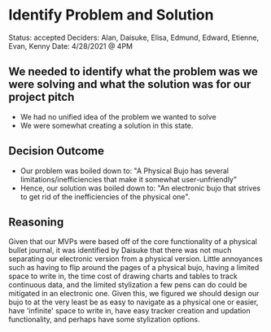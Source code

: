 # Identify Problem and Solution
Status: accepted
Deciders: Alan, Daisuke, Elisa, Edmund, Edward, Etienne, Evan, Kenny
Date: 4/28/2021 @ 4PM

## We needed to identify what the problem was we were solving and what the solution was for our project pitch
- We had no unified idea of the problem we wanted to solve
- We were somewhat creating a solution in this state.

## Decision Outcome
- Our problem was boiled down to: "A Physical Bujo has several limitations/inefficiencies that make it somewhat user-unfriendly" 
- Hence, our solution was boiled down to: "An electronic bujo that strives to get rid of the inefficiencies of the physical one".

## Reasoning
Given that our MVPs were based off of the core functionality of a physical bullet journal, it was identified by Daisuke that there was not much separating our electronic version from a physical version. Little annoyances such as having to flip around the pages of a physical bujo, having a limited space to write in, the time cost of drawing charts and tables to track continuous data, and the limited stylization a few pens can do could be mitigated in an electronic one. Given this, we figured we should design our bujo to at the very least be as easy to navigate as a physical one or easier, have 'infinite' space to write in, have easy tracker creation and updation functionality, and perhaps have some stylization options.